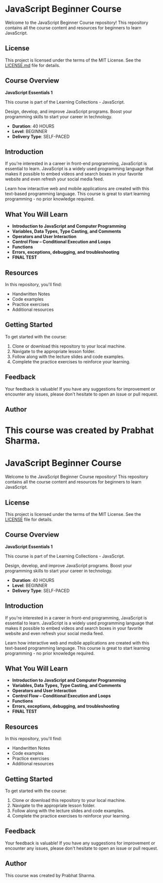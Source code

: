 # JavaScript Beginner Course

Welcome to the JavaScript Beginner Course repository! This repository contains all the course content and resources for beginners to learn JavaScript.

## License

This project is licensed under the terms of the MIT License. See the [LICENSE.md](LICENSE.md) file for details.

## Course Overview

**JavaScript Essentials 1**

This course is part of the Learning Collections - JavaScript.

Design, develop, and improve JavaScript programs. Boost your programming skills to start your career in technology.

- **Duration**: 40 HOURS
- **Level**: BEGINNER
- **Delivery Type**: SELF-PACED

## Introduction

If you're interested in a career in front-end programming, JavaScript is essential to learn. JavaScript is a widely used programming language that makes it possible to embed videos and search boxes in your favorite website and even refresh your social media feed.

Learn how interactive web and mobile applications are created with this text-based programming language. This course is great to start learning programming - no prior knowledge required.

## What You Will Learn

- **Introduction to JavaScript and Computer Programming**
- **Variables, Data Types, Type Casting, and Comments**
- **Operators and User Interaction**
- **Control Flow – Conditional Execution and Loops**
- **Functions**
- **Errors, exceptions, debugging, and troubleshooting**
- **FINAL TEST**

## Resources

In this repository, you'll find:
- Handwritten Notes
- Code examples
- Practice exercises
- Additional resources

## Getting Started

To get started with the course:

1. Clone or download this repository to your local machine.
2. Navigate to the appropriate lesson folder.
3. Follow along with the lecture slides and code examples.
4. Complete the practice exercises to reinforce your learning.

## Feedback

Your feedback is valuable! If you have any suggestions for improvement or encounter any issues, please don't hesitate to open an issue or pull request.

## Author

This course was created by Prabhat Sharma.
=======
# JavaScript Beginner Course

Welcome to the JavaScript Beginner Course repository! This repository contains all the course content and resources for beginners to learn JavaScript.

## License

This project is licensed under the terms of the MIT License. See the [LICENSE](LICENSE.md) file for details.

## Course Overview

**JavaScript Essentials 1**

This course is part of the Learning Collections - JavaScript.

Design, develop, and improve JavaScript programs. Boost your programming skills to start your career in technology.

- **Duration**: 40 HOURS
- **Level**: BEGINNER
- **Delivery Type**: SELF-PACED

## Introduction

If you're interested in a career in front-end programming, JavaScript is essential to learn. JavaScript is a widely used programming language that makes it possible to embed videos and search boxes in your favorite website and even refresh your social media feed.

Learn how interactive web and mobile applications are created with this text-based programming language. This course is great to start learning programming - no prior knowledge required.

## What You Will Learn

- **Introduction to JavaScript and Computer Programming**
- **Variables, Data Types, Type Casting, and Comments**
- **Operators and User Interaction**
- **Control Flow – Conditional Execution and Loops**
- **Functions**
- **Errors, exceptions, debugging, and troubleshooting**
- **FINAL TEST**

## Resources

In this repository, you'll find:
- Handwritten Notes
- Code examples
- Practice exercises
- Additional resources

## Getting Started

To get started with the course:

1. Clone or download this repository to your local machine.
2. Navigate to the appropriate lesson folder.
3. Follow along with the lecture slides and code examples.
4. Complete the practice exercises to reinforce your learning.

## Feedback

Your feedback is valuable! If you have any suggestions for improvement or encounter any issues, please don't hesitate to open an issue or pull request.

## Author

This course was created by Prabhat Sharma.

